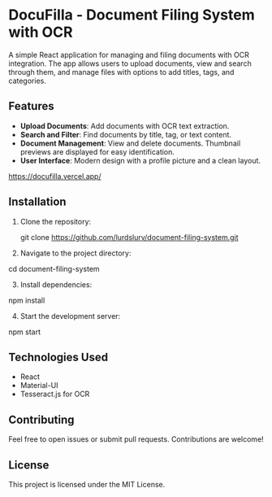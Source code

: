 # DocuFilla - Document Filing System with OCR

A simple React application for managing and filing documents with OCR integration. The app allows users to upload documents, view and search through them, and manage files with options to add titles, tags, and categories.

## Features

- **Upload Documents**: Add documents with OCR text extraction.
- **Search and Filter**: Find documents by title, tag, or text content.
- **Document Management**: View and delete documents. Thumbnail previews are displayed for easy identification.
- **User Interface**: Modern design with a profile picture and a clean layout.

https://docufilla.vercel.app/

## Installation

1. Clone the repository:

  
   git clone https://github.com/lurdslurv/document-filing-system.git

2. Navigate to the project directory:


  cd document-filing-system

3. Install dependencies:

 
  npm install

4. Start the development server:

  npm start


## Technologies Used
* React
* Material-UI
* Tesseract.js for OCR

## Contributing
Feel free to open issues or submit pull requests. Contributions are welcome!

## License
This project is licensed under the MIT License.
